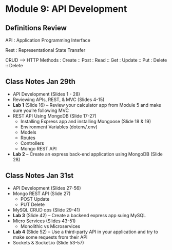 # Module 9: API Development

## Definitions Review

API
: Application Programming Interface

Rest
: Representational State Transfer

CRUD --> HTTP Methods
: Create :: Post
: Read :: Get
: Update :: Put
: Delete :: Delete

## Class Notes Jan 29th
- API Development (Slides 1 - 28)
- Reviewing APIs, REST, & MVC (Slides 4-15)
- **Lab 1** (Slide 16) – Review your calculator app from Module 5 and make sure you’re following MVC
- REST API Using MongoDB (Slide 17-27)
    - Installing Express app and installing Mongoose (Slide 18 & 19)
    - Environment Variables (dotenv/.env) 
    - Models 
    - Routes
    - Controllers
    - Mongo REST API
- **Lab 2** – Create an express back-end application using MongoDB (Slide 28)

## Class Notes Jan 31st

- API Development (Slides 27-56)
- Mongo REST API (Slide 27)
    - POST Update
    - PUT Delete
- MySQL CRUD ops (Slide 29-41)
- **Lab 3** (Slide 42) – Create a backend express app suing MySQL
- Micro Services (Slides 43-51)
    - Monolithic vs Microservices
- **Lab 4** (Slide 52) – Use a third-party API in your application and try to make some requests from their API
- Sockets & Socket.io (Slide 53-57)